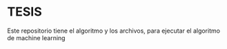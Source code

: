 # TESIS
Este repositorio tiene el algoritmo y los archivos, para ejecutar el algoritmo de machine learning 
